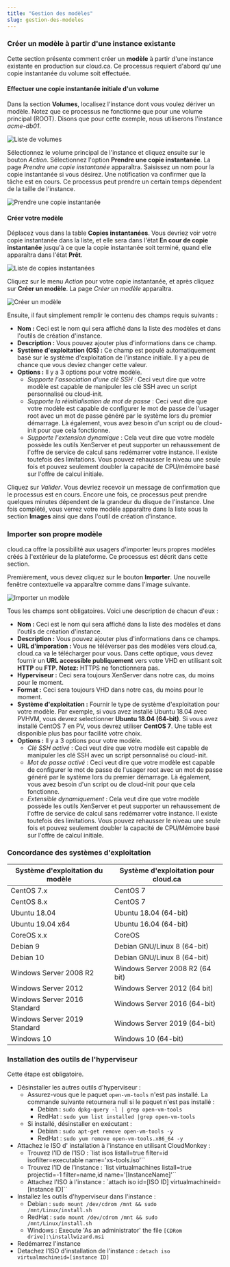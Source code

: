 ```yaml
---
title: "Gestion des modèles"
slug: gestion-des-modeles
---
```



### Créer un modèle à partir d'une instance existante

Cette section présente comment créer un **modèle** à partir d'une instance existante en production sur cloud.ca. Ce processus requiert d'abord qu'une copie instantanée du volume soit effectuée.

#### Effectuer une copie instantanée initiale d'un volume

Dans la section **Volumes**, localisez l'instance dont vous voulez dériver un modèle. Notez que ce processus ne fonctionne que pour une volume principal (ROOT). Disons que pour cette exemple, nous utiliserons l'instance *acme-db01*.

![Liste de volumes](/assets/cca-working-with-instance-templates-fr-1.png)

Sélectionnez le volume principal de l'instance et cliquez ensuite sur le bouton *Action*. Sélectionnez l'option **Prendre une copie instantanée**.  La page *Prendre une copie instantanée* apparaîtra.  Saisissez un nom pour la copie instantanée si vous désirez.  Une notification va confirmer que la tâche est en cours.  Ce processus peut prendre un certain temps dépendent de la taille de l'instance.

![Prendre une copie instantanée](/assets/cca-working-with-instance-templates-fr-2.png)

#### Créer votre modèle

Déplacez vous dans la table **Copies instantanées**. Vous devriez voir votre copie instantanée dans la liste, et elle sera dans l'état **En cour de copie instantanée** jusqu'à ce que la copie instantanée soit terminé, quand elle apparaîtra dans l'état **Prêt**.

![Liste de copies instantanées](/assets/cca-working-with-instance-templates-fr-4.png)

Cliquez sur le menu *Action* pour votre copie instantanée, et après cliquez sur **Créer un modèle**. La page *Créer un modèle* apparaîtra.

![Créer un modèle](/assets/cca-working-with-instance-templates-fr-5.png)

Ensuite, il faut simplement remplir le contenu des champs requis suivants :

- **Nom :** Ceci est le nom qui sera affiché dans la liste des modèles et dans l'outils de création d'instance.
- **Description :** Vous pouvez ajouter plus d'informations dans ce champ.
- **Système d'exploitation (OS) :** Ce champ est populé automatiquement basé sur le système d'exploitation de l'instance initiale. Il y a peu de chance que vous deviez changer cette valeur.
- **Options :** Il y a 3 options pour votre modèle.
   - *Supporte l'association d'une clé SSH* : Ceci veut dire que votre modèle est capable de manipuler les clé SSH avec un script personnalisé ou cloud-init.
   - *Supporte la réinitialisation de mot de passe* : Ceci veut dire que votre modèle est capable de configurer le mot de passe de l'usager root avec un mot de passe généré par le système lors du premier démarrage. Là également, vous avez besoin d'un script ou de cloud-init pour que cela fonctionne.
   - *Supporte l'extension dynamique* : Cela veut dire que votre modèle possède les outils XenServer et peut supporter un rehaussement de l'offre de service de calcul sans redémarrer votre instance. Il existe toutefois des limitations. Vous pouvez rehausser le niveau une seule fois et pouvez seulement doubler la capacité de CPU/mémoire basé sur l'offre de calcul initiale.

Cliquez sur *Valider*. Vous devriez recevoir un message de confirmation que le processus est en cours. Encore une fois, ce processus peut prendre quelques minutes dépendent de la grandeur du disque de l'instance. Une fois complété, vous verrez votre modèle apparaître dans la liste sous la section **Images** ainsi que dans l'outil de création d'instance.

### Importer son propre modèle

cloud.ca offre la possibilité aux usagers d'importer leurs propres modèles créés à l'extérieur de la plateforme. Ce processus est décrit dans cette section.

Premièrement, vous devez cliquez sur le bouton **Importer**. Une nouvelle fenêtre contextuelle va apparaître comme dans l'image suivante.

![Importer un modèle](/assets/cca-working-with-instance-templates-fr-6.png)

Tous les champs sont obligatoires. Voici une description de chacun d'eux :

- **Nom :** Ceci est le nom qui sera affiché dans la liste des modèles et dans l'outils de création d'instance.
- **Description :** Vous pouvez ajouter plus d'informations dans ce champs.
- **URL d'imporation :** Vous ne téléverser pas des modèles vers cloud.ca, cloud.ca va le télécharger pour vous. Dans cette optique, vous devez fournir un **URL accessible publiquement** vers votre VHD en utilisant soit **HTTP** ou **FTP**. **Notez:** HTTPS ne fonctionnera pas.
- **Hyperviseur :** Ceci sera toujours XenServer dans notre cas, du moins pour le moment.
- **Format :** Ceci sera toujours VHD dans notre cas, du moins pour le moment.
- **Système d'exploitation :** Fournir le type de système d'exploitation pour votre modèle. Par exemple, si vous avez installé Ubuntu 18.04 avec PVHVM, vous devrez selectionner **Ubuntu 18.04 (64-bit)**. Si vous avez installé CentOS 7 en PV, vous devrez utiliser **CentOS 7**. Une table est disponible plus bas pour facilité votre choix.
- **Options :** Il y a 3 options pour votre modèle.
   - *Clé SSH activé* : Ceci veut dire que votre modèle est capable de manipuler les clé SSH avec un script personnalisé ou cloud-init.
   - *Mot de passe activé* : Ceci veut dire que votre modèle est capable de configurer le mot de passe de l'usager root avec un mot de passe généré par le système lors du premier démarrage. Là également, vous avez besoin d'un script ou de cloud-init pour que cela fonctionne.
   - *Extensible dynamiquement* : Cela veut dire que votre modèle possède les outils XenServer et peut supporter un rehaussement de l'offre de service de calcul sans redémarrer votre instance. Il existe toutefois des limitations. Vous pouvez rehausser le niveau une seule fois et pouvez seulement doubler la capacité de CPU/Mémoire basé sur l'offre de calcul initiale.

### Concordance des systèmes d'exploitation

| Système d'exploitation du modèle | Système d'exploitation pour cloud.ca |
| --- | --- |
| CentOS 7.x | CentOS 7 |
| CentOS 8.x | CentOS 7 |
| Ubuntu 18.04 | Ubuntu 18.04 (64-bit) |
| Ubuntu 19.04 x64 | Ubuntu 16.04 (64-bit) |
| CoreOS x.x | CoreOS
| Debian 9 | Debian GNU/Linux 8 (64-bit) |
| Debian 10 | Debian GNU/Linux 8 (64-bit) |
| Windows Server 2008 R2 | Windows Server 2008 R2 (64 bit) |
| Windows Server 2012 | Windows Server 2012 (64 bit) |
| Windows Server 2016 Standard | Windows Server 2016 (64-bit) |
| Windows Server 2019 Standard | Windows Server 2019 (64-bit) |
| Windows 10 | Windows 10 (64-bit) |

### Installation des outils de l'hyperviseur

Cette étape est obligatoire.

- Désinstaller les autres outils d'hyperviseur :
   - Assurez-vous que le paquet `open-vm-tools` n'est pas installé. La commande suivante retournera null si le paquet n'est pas installé :
      - Debian : `sudo dpkg-query -l | grep open-vm-tools`
      - RedHat : `sudo yum list installed |grep open-vm-tools`
   - Si installé, désinstaller en exécutant  :
      - Debian : `sudo apt-get remove open-vm-tools -y`
      - RedHat : `sudo yum remove open-vm-tools.x86_64 -y`
- Attachez le ISO d' installation à l'instance en utilisant CloudMonkey :
   - Trouvez l'ID de l'ISO : `list isos listall=true filter=id isofilter=executable name='xs-tools.iso'``
   - Trouvez l'ID de l'instance : `list virtualmachines listall=true projectid=-1 filter=name,id name='[InstanceName]'``
   - Attachez l'ISO à l'instance : `attach iso id=[ISO ID] virtualmachineid=[instance ID]``
- Installez les outils d'hyperviseur dans l'instance :
   - Debian : `sudo mount /dev/cdrom /mnt && sudo /mnt/Linux/install.sh`
   - RedHat : `sudo mount /dev/cdrom /mnt && sudo /mnt/Linux/install.sh`
   - Windows : Execute 'As an administrator' the file `[CDRom drive]:\installwizard.msi`
- Redémarrez l'instance
- Detachez l'ISO d'installation de l'instance : `detach iso virtualmachineid=[instance ID]`
